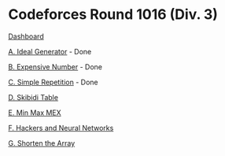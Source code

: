 # Codeforces Round 1016 (Div. 3)

[Dashboard](https://codeforces.com/contest/2093)

[A. Ideal Generator](https://codeforces.com/contest/2093/problem/A) - Done

[B. Expensive Number](https://codeforces.com/contest/2093/problem/B) - Done

[C. Simple Repetition](https://codeforces.com/contest/2093/problem/C) - Done

[D. Skibidi Table](https://codeforces.com/contest/2093/problem/D)

[E. Min Max MEX](https://codeforces.com/contest/2093/problem/E)

[F. Hackers and Neural Networks](https://codeforces.com/contest/2093/problem/F)

[G. Shorten the Array](https://codeforces.com/contest/2093/problem/G)
